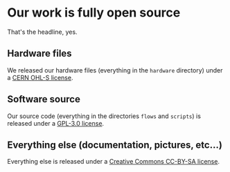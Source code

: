 # Our work is fully open source

That's the headline, yes.

## Hardware files
We released our hardware files (everything in the `hardware` directory) under a [CERN OHL-S license](https://ohwr.org/cern_ohl_s_v2.txt).

## Software source
Our source code (everything in the directories `flows` and `scripts`) is released under a [GPL-3.0 license](https://www.gnu.org/licenses/gpl-3.0.en.html).

## Everything else (documentation, pictures, etc...)
Everything else is released under a [Creative Commons CC-BY-SA license](https://creativecommons.org/licenses/by-sa/4.0/).